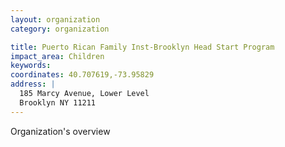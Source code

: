 ```yaml
---
layout: organization
category: organization

title: Puerto Rican Family Inst-Brooklyn Head Start Program
impact_area: Children
keywords: 
coordinates: 40.707619,-73.95829
address: |
  185 Marcy Avenue, Lower Level
  Brooklyn NY 11211
---
```

Organization's overview

